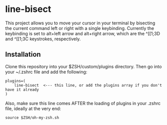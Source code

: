 # line-bisect

This project allows you to move your cursor in your terminal by bisecting the current command left or right with a single keybinding. Currently the keybinding is set to alt+left arrow and alt+right arrow, which are the ^[[1;3D and ^[[1;3C keystrokes, respectively.

## Installation

Clone this repository into your $ZSH/custom/plugins directory. Then go into your ~/.zshrc file and add the following:

```
plugins=(
    line-bisect  <--- this line, or add the plugins array if you don't have it already
)
```

Also, make sure this line comes AFTER the loading of plugins in your .zshrc file, ideally at the very end:

```
source $ZSH/oh-my-zsh.sh
```
